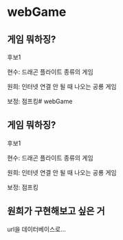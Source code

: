 # webGame 


## 게임 뭐하징?    
후보1  

현수: 드래곤 플라이트 종류의 게임 

원희: 인터넷 연결 안 될 때 나오는 공룡 게임 

보정: 점프킹# webGame 


## 게임 뭐하징?    
후보1  

현수: 드래곤 플라이트 종류의 게임 

원희: 인터넷 연결 안 될 때 나오는 공룡 게임 

보정: 점프킹   

## 원희가 구현해보고 싶은 거  
url을 데이터베이스로...
